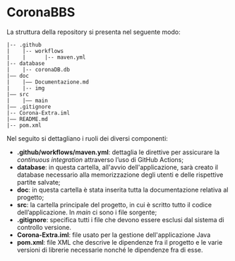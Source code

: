 # CoronaBBS

La struttura della repository si presenta nel seguente modo:
```
|-- .github
|    |-- workflows
|    |      |-- maven.yml
|-- database
|    |-- coronaDB.db
|–– doc
|    |–– Documentazione.md
|    |-- img
|–– src
|    |–– main
|–– .gitignore
|-- Corona-Extra.iml
|–– README.md
|-- pom.xml
```

Nel seguito si dettagliano i ruoli dei diversi componenti:
- **.github/workflows/maven.yml**: dettaglia le direttive per assicurare la *continuous integration* attraverso l’uso di GitHub Actions;
- **database**: in questa cartella, all'avvio dell'applicazione, sarà creato il database necessario alla memorizzazione degli utenti e delle rispettive partite salvate;
- **doc**: in questa cartella è stata inserita tutta la documentazione relativa al progetto;
- **src**: la cartella principale del progetto, in cui è scritto tutto il codice dell’applicazione. In *main* ci sono i file sorgente;
- **.gitignore**: specifica tutti i file che devono essere esclusi dal sistema di controllo versione.
- **Corona-Extra.iml**: file usato per la gestione dell'applicazione Java
- **pom.xml**: file XML che descrive le dipendenze fra il progetto e le varie versioni di librerie necessarie nonché le dipendenze fra di esse.

